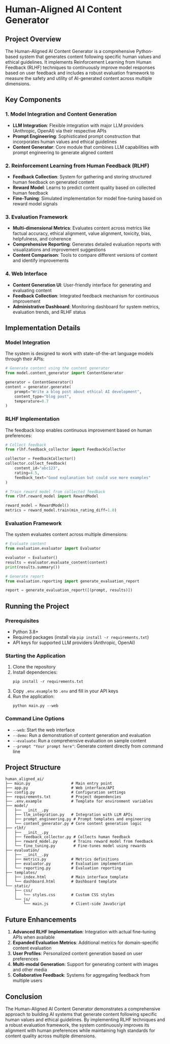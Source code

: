# Human-Aligned AI Content Generator

## Project Overview

The Human-Aligned AI Content Generator is a comprehensive Python-based system that generates content following specific human values and ethical guidelines. It implements Reinforcement Learning from Human Feedback (RLHF) techniques to continuously improve model responses based on user feedback and includes a robust evaluation framework to measure the safety and utility of AI-generated content across multiple dimensions.

## Key Components

### 1. Model Integration and Content Generation

- **LLM Integration**: Flexible integration with major LLM providers (Anthropic, OpenAI) via their respective APIs
- **Prompt Engineering**: Sophisticated prompt construction that incorporates human values and ethical guidelines
- **Content Generator**: Core module that combines LLM capabilities with prompt engineering to generate aligned content

### 2. Reinforcement Learning from Human Feedback (RLHF)

- **Feedback Collection**: System for gathering and storing structured human feedback on generated content
- **Reward Model**: Learns to predict content quality based on collected human feedback
- **Fine-Tuning**: Simulated implementation for model fine-tuning based on reward model signals

### 3. Evaluation Framework

- **Multi-dimensional Metrics**: Evaluates content across metrics like factual accuracy, ethical alignment, value alignment, toxicity, bias, helpfulness, and coherence
- **Comprehensive Reporting**: Generates detailed evaluation reports with visualizations and improvement suggestions
- **Content Comparison**: Tools to compare different versions of content and identify improvements

### 4. Web Interface

- **Content Generation UI**: User-friendly interface for generating and evaluating content
- **Feedback Collection**: Integrated feedback mechanism for continuous improvement
- **Administrative Dashboard**: Monitoring dashboard for system metrics, evaluation trends, and RLHF status

## Implementation Details

### Model Integration

The system is designed to work with state-of-the-art language models through their APIs:

```python
# Generate content using the content generator
from model.content_generator import ContentGenerator

generator = ContentGenerator()
content = generator.generate(
    prompt="Write a blog post about ethical AI development",
    content_type="blog post",
    temperature=0.7
)
```

### RLHF Implementation

The feedback loop enables continuous improvement based on human preferences:

```python
# Collect feedback
from rlhf.feedback_collector import FeedbackCollector

collector = FeedbackCollector()
collector.collect_feedback(
    content_id="abc123",
    rating=4.5,
    feedback_text="Good explanation but could use more examples"
)

# Train reward model from collected feedback
from rlhf.reward_model import RewardModel

reward_model = RewardModel()
metrics = reward_model.train(min_rating_diff=1.0)
```

### Evaluation Framework

The system evaluates content across multiple dimensions:

```python
# Evaluate content
from evaluation.evaluator import Evaluator

evaluator = Evaluator()
results = evaluator.evaluate_content(content)
print(results.summary())

# Generate report
from evaluation.reporting import generate_evaluation_report

report = generate_evaluation_report([(prompt, results)])
```

## Running the Project

### Prerequisites

- Python 3.8+
- Required packages (install via `pip install -r requirements.txt`)
- API keys for supported LLM providers (Anthropic, OpenAI)

### Starting the Application

1. Clone the repository
2. Install dependencies:
   ```
   pip install -r requirements.txt
   ```
3. Copy `.env.example` to `.env` and fill in your API keys
4. Run the application:
   ```
   python main.py --web
   ```

### Command Line Options

- `--web`: Start the web interface
- `--demo`: Run a demonstration of content generation and evaluation
- `--evaluate`: Run a comprehensive evaluation on sample content
- `--prompt "Your prompt here"`: Generate content directly from command line

## Project Structure

```
human_aligned_ai/
├── main.py                  # Main entry point
├── app.py                   # Web interface/API
├── config.py                # Configuration settings
├── requirements.txt         # Project dependencies
├── .env.example             # Template for environment variables
├── model/
│   ├── __init__.py
│   ├── llm_integration.py   # Integration with LLM APIs
│   ├── prompt_engineering.py # Prompt templates and engineering
│   └── content_generator.py # Core content generation logic
├── rlhf/
│   ├── __init__.py
│   ├── feedback_collector.py # Collects human feedback
│   ├── reward_model.py       # Trains reward model from feedback
│   └── fine_tuning.py        # Fine-tunes model using rewards
├── evaluation/
│   ├── __init__.py
│   ├── metrics.py           # Metrics definitions
│   ├── evaluator.py         # Evaluation implementation
│   └── reporting.py         # Evaluation reporting
├── templates/
│   ├── index.html           # Main interface template
│   └── dashboard.html       # Dashboard template
└── static/
    ├── css/
    │   └── styles.css       # Custom CSS styles
    └── js/
        └── main.js          # Client-side JavaScript
```

## Future Enhancements

1. **Advanced RLHF Implementation**: Integration with actual fine-tuning APIs when available
2. **Expanded Evaluation Metrics**: Additional metrics for domain-specific content evaluation
3. **User Profiles**: Personalized content generation based on user preferences
4. **Multi-modal Generation**: Support for generating content with images and other media
5. **Collaborative Feedback**: Systems for aggregating feedback from multiple users

## Conclusion

The Human-Aligned AI Content Generator demonstrates a comprehensive approach to building AI systems that generate content following specific human values and ethical guidelines. By implementing RLHF techniques and a robust evaluation framework, the system continuously improves its alignment with human preferences while maintaining high standards for content quality across multiple dimensions.